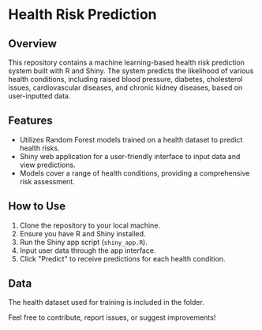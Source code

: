 # Health Risk Prediction

## Overview

This repository contains a machine learning-based health risk prediction system built with R and Shiny. The system predicts the likelihood of various health conditions, including raised blood pressure, diabetes, cholesterol issues, cardiovascular diseases, and chronic kidney diseases, based on user-inputted data.

## Features

- Utilizes Random Forest models trained on a health dataset to predict health risks.
- Shiny web application for a user-friendly interface to input data and view predictions.
- Models cover a range of health conditions, providing a comprehensive risk assessment.

## How to Use

1. Clone the repository to your local machine.
2. Ensure you have R and Shiny installed.
3. Run the Shiny app script (`shiny_app.R`).
4. Input user data through the app interface.
5. Click "Predict" to receive predictions for each health condition.

## Data

The health dataset used for training is included in the folder.


Feel free to contribute, report issues, or suggest improvements!


